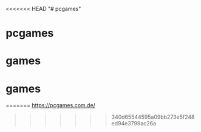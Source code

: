 <<<<<<< HEAD
"# pcgames" 
# pcgames
# games
# games
=======
https://pcgames.com.de/
>>>>>>> 340d65544595a09bb273e5f248ed94e3799ac26a
